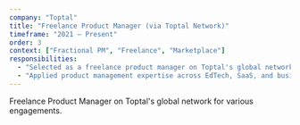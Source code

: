 ```yaml
---
company: "Toptal"
title: "Freelance Product Manager (via Toptal Network)"
timeframe: "2021 – Present"
order: 3
context: ["Fractional PM", "Freelance", "Marketplace"]
responsibilities:
  - "Selected as a freelance product manager on Toptal's global network, used for part-time, strategic, or short-term product engagements."
  - "Applied product management expertise across EdTech, SaaS, and business operations domains, with availability ranging from advisory to embedded roles."
---
```


Freelance Product Manager on Toptal's global network for various engagements.
